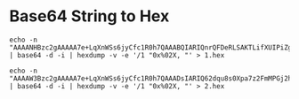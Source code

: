 # Base64 String to Hex
    echo -n "AAAANHBzc2gAAAAA7e+LqXnWSs6jyCfc1R0h7QAAABQIARIQnrQFDeRLSAKTLifXUIPiZg==" | base64 -d -i | hexdump -v -e '/1 "0x%02X, "' > 1.hex
    
    echo -n "AAAAW3Bzc2gAAAAA7e+LqXnWSs6jyCfc1R0h7QAAADsIARIQ62dqu8s0Xpa7z2FmMPGj2hoNd2lkZXZpbmVfdGVzdCIQZmtqM2xqYVNkZmFsa3IzaioCSEQyAA==" | base64 -d -i | hexdump -v -e '/1 "0x%02X, "' > 2.hex

# 